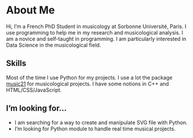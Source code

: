 # About Me
Hi, I’m a French PhD Student in musicology at Sorbonne Université, Paris.
I use programming to help me in my research and musicological analysis. I am a novice and self-taught in programming. I am particularly interested in Data Science in the musicological field.
## Skills
Most of the time I use Python for my projects. I use a lot the package [music21](https://github.com/cuthbertLab/music21) for musicological projects.
I have some notions in C++ and HTML/CSS/JavaScript.
## I’m looking for…
- I am searching for a way to create and manipulate SVG file with Python.
- I’m looking for Python module to handle real time musical projects.
